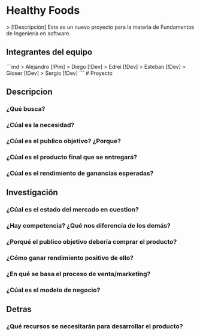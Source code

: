 <h1 aling="center">Healthy Foods</h1>
> [!Descripción] Este es un nuevo proyecto para la materia de Fundamentos de Ingeniería en software.
<h2 aling="center">Integrantes del equipo</h2>
```md
  > Alejandro [!Pim]
  > Diego [!Dev]
  > Edrei [!Dev]
  > Esteban [!Dev]
  > Gioser [!Dev]
  > Sergio [!Dev]
```
# Proyecto

## Descripcion

### ¿Qué busca?

### ¿Cúal es la necesidad?

### ¿Cúal es el publico objetivo? ¿Porque?

### ¿Cúal es el producto final que se entregará?

### ¿Cúal es el rendimiento de ganancias esperadas?

## Investigación

### ¿Cúal es el estado del mercado en cuestion?

### ¿Hay competencia? ¿Qué nos diferencia de los demás?

### ¿Porqué el publico objetivo debería comprar el producto?

### ¿Cómo ganar rendimiento positivo de ello?

### ¿En qué se basa el proceso de venta/marketing?

### ¿Cúal es el modelo de negocio?

## Detras
### ¿Qué recursos se necesitarán para desarrollar el producto?
